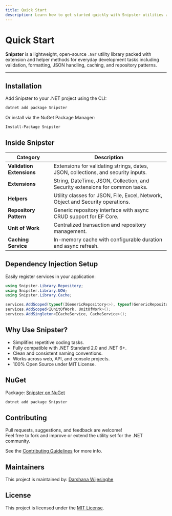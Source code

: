 ```yaml
---
title: Quick Start
description: Learn how to get started quickly with Snipster utilities and examples.
---
```


# Quick Start

**Snipster** is a lightweight, open-source `.NET` utility library packed with 
extension and helper methods for everyday development tasks including validation, formatting, JSON handling, 
caching, and repository patterns.

---

## Installation

Add Snipster to your .NET project using the CLI:

```bash
dotnet add package Snipster
```
Or install via the NuGet Package Manager:

```bash
Install-Package Snipster
```
## Inside Snipster

| Category                  | Description                                                                       |
| ------------------------- | --------------------------------------------------------------------------------- |
| **Validation Extensions** | Extensions for validating strings, dates, JSON, collections, and security inputs. |
| **Extensions**            | String, DateTime, JSON, Collection, and Security extensions for common tasks.     |
| **Helpers**               | Utility classes for JSON, File, Excel, Network, Object and Security operations.   |
| **Repository Pattern**    | Generic repository interface with async CRUD support for EF Core.                 |
| **Unit of Work**          | Centralized transaction and repository management.                                |
| **Caching Service**       | In-memory cache with configurable duration and async refresh.                     |

## Dependency Injection Setup

Easily register services in your application:

```csharp
using Snipster.Library.Repository;
using Snipster.Library.UOW;
using Snipster.Library.Cache;

services.AddScoped(typeof(IGenericRepository<>), typeof(GenericRepository<>));
services.AddScoped<IUnitOfWork, UnitOfWork>();
services.AddSingleton<ICacheService, CacheService>();
```
## Why Use Snipster?

- Simplifies repetitive coding tasks.
- Fully compatible with .NET Standard 2.0 and .NET 6+.
- Clean and consistent naming conventions.
- Works across web, API, and console projects.
- 100% Open Source under MIT License.

## NuGet
Package: [Snipster on NuGet](https://www.nuget.org/packages/Snipster/)

```bash
dotnet add package Snipster
```

## Contributing

Pull requests, suggestions, and feedback are welcome!  
Feel free to fork and improve or extend the utility set for the .NET community. 

See the [Contributing Guidelines](https://github.com/darwijesinghe/Snipster/blob/main/CONTRIBUTING.md) for more info.

## Maintainers

This project is maintained by: [Darshana Wijesinghe](https://github.com/darwijesinghe)

## License

This project is licensed under the [MIT License](https://github.com/darwijesinghe/Snipster/blob/main/LICENSE.txt).